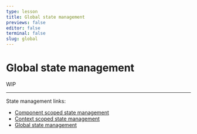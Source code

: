 ```yaml
---
type: lesson
title: Global state management
previews: false
editor: false
terminal: false
slug: global
---
```


# Global state management

WIP

---

State management links:

- [Component scoped state management](/vue/state-management/component-scoped)
- [Context scoped state management](/vue/state-management/context-scoped)
- [Global state management](/vue/state-management/global)
